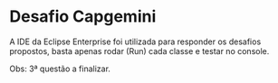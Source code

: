 # Desafio Capgemini

A IDE da Eclipse Enterprise foi utilizada para responder os desafios propostos,
basta apenas rodar (Run) cada classe e testar no console.

Obs: 3ª questão a finalizar.
